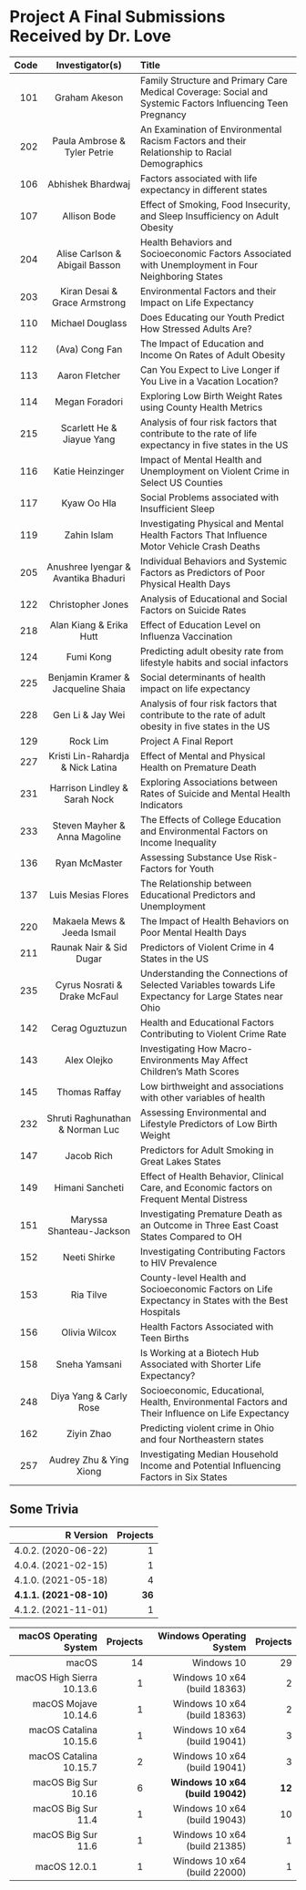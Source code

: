 # Project A Final Submissions Received by Dr. Love

Code | Investigator(s) | Title
--: | :---------------: | :-------------------------
101 | Graham Akeson	|	Family Structure and Primary Care Medical Coverage: Social and Systemic Factors Influencing Teen Pregnancy
202 | Paula Ambrose &	Tyler Petrie |	An Examination of Environmental Racism Factors and their Relationship to Racial Demographics
106 | Abhishek Bhardwaj	|	Factors associated with life expectancy in different states
107 | Allison Bode	|	Effect of Smoking, Food Insecurity, and Sleep Insufficiency on Adult Obesity
204 | Alise Carlson &	Abigail Basson |	Health Behaviors and Socioeconomic Factors Associated with Unemployment in Four Neighboring States
203 | Kiran Desai &	Grace Armstrong	| Environmental Factors and their Impact on Life Expectancy
110 | Michael Douglass	|	Does Educating our Youth Predict How Stressed Adults Are?
112 | (Ava) Cong Fan	|	The Impact of Education and Income On Rates of Adult Obesity
113 | Aaron Fletcher	|	Can You Expect to Live Longer if You Live in a Vacation Location?
114 | Megan Foradori	|	Exploring Low Birth Weight Rates using County Health Metrics
215 | Scarlett He &	Jiayue Yang |	Analysis of four risk factors that contribute to the rate of life expectancy in five states in the US
116 | Katie Heinzinger	|	Impact of Mental Health and Unemployment on Violent Crime in Select US Counties
117 | Kyaw Oo Hla | 		Social Problems associated with Insufficient Sleep
119 | Zahin Islam |		Investigating Physical and Mental Health Factors That Influence Motor Vehicle Crash Deaths
205 | Anushree Iyengar &	Avantika Bhaduri |	Individual Behaviors and Systemic Factors as Predictors of Poor Physical Health Days
122 | Christopher Jones |		Analysis of Educational and Social Factors on Suicide Rates
218 | Alan Kiang &	Erika Hutt |	Effect of Education Level on Influenza Vaccination
124 | Fumi Kong |		Predicting adult obesity rate from lifestyle habits and social infactors
225 | Benjamin Kramer & Jacqueline Shaia	| Social determinants of health impact on life expectancy
228 | Gen Li	& Jay Wei |	Analysis of four risk factors that contribute to the rate of adult obesity in five states in the US
129 | Rock Lim	|	Project A Final Report
227 | Kristi Lin-Rahardja	& Nick Latina |	Effect of Mental and Physical Health on Premature Death
231 | Harrison Lindley &	Sarah Nock |	Exploring Associations between Rates of Suicide and Mental Health Indicators
233 | Steven Mayher &	Anna Magoline |	The Effects of College Education and Environmental Factors on Income Inequality
136 | Ryan McMaster	|	Assessing Substance Use Risk-Factors for Youth
137 | Luis Mesias	Flores |	The Relationship between Educational Predictors and Unemployment
220 | Makaela Mews &	Jeeda Ismail |	The Impact of Health Behaviors on Poor Mental Health Days
211 | Raunak Nair	& Sid Dugar |	Predictors of Violent Crime in 4 States in the US
235 | Cyrus Nosrati &	Drake McFaul |	Understanding the Connections of Selected Variables towards Life Expectancy for Large States near Ohio
142 | Cerag Oguztuzun	|	Health and Educational Factors Contributing to Violent Crime Rate
143 | Alex Olejko	|	Investigating How Macro-Environments May Affect Children’s Math Scores
145 | Thomas Raffay |		Low birthweight and associations with other variables of health
232 | Shruti Raghunathan &	Norman Luc |	Assessing Environmental and Lifestyle Predictors of Low Birth Weight
147 | Jacob Rich |		Predictors for Adult Smoking in Great Lakes States
149 | Himani Sancheti |		Effect of Health Behavior, Clinical Care, and Economic factors on Frequent Mental Distress
151 | Maryssa Shanteau-Jackson |		Investigating Premature Death as an Outcome in Three East Coast States Compared to OH
152 | Neeti Shirke |		Investigating Contributing Factors to HIV Prevalence
153 | Ria Tilve	|	County-level Health and Socioeconomic Factors on Life Expectancy in States with the Best Hospitals
156 | Olivia Wilcox |		Health Factors Associated with Teen Births
158 | Sneha Yamsani	|	Is Working at a Biotech Hub Associated with Shorter Life Expectancy?
248 | Diya Yang & Carly Rose |	Socioeconomic, Educational, Health, Environmental Factors and Their Influence on Life Expectancy
162 | Ziyin Zhao |		Predicting violent crime in Ohio and four Northeastern states
257 | Audrey Zhu &	Ying Xiong |	Investigating Median Household Income and Potential Influencing Factors in Six States

## Some Trivia

R Version | Projects
--------: | -----:
4.0.2. (2020-06-22) | 1
4.0.4. (2021-02-15) | 1
4.1.0. (2021-05-18) | 4
**4.1.1. (2021-08-10)** | **36**
4.1.2. (2021-11-01) | 1

macOS Operating System | Projects | Windows Operating System | Projects
----------: | -----: | ----------: | -----:
macOS | 14 | Windows 10 | 29
 macOS High Sierra 10.13.6 | 1 | Windows 10 x64 (build 18363) | 2
 macOS Mojave 10.14.6 | 1 | Windows 10 x64 (build 18363) | 2
 macOS Catalina 10.15.6 | 1 | Windows 10 x64 (build 19041) | 3
 macOS Catalina 10.15.7 | 2 | Windows 10 x64 (build 19041) | 3
 macOS Big Sur 10.16 | 6 | **Windows 10 x64 (build 19042)** | **12**
 macOS Big Sur 11.4 | 1 | Windows 10 x64 (build 19043) | 10
 macOS Big Sur 11.6 | 1 | Windows 10 x64 (build 21385) | 1
 macOS 12.0.1 | 1 | Windows 10 x64 (build 22000) | 1

